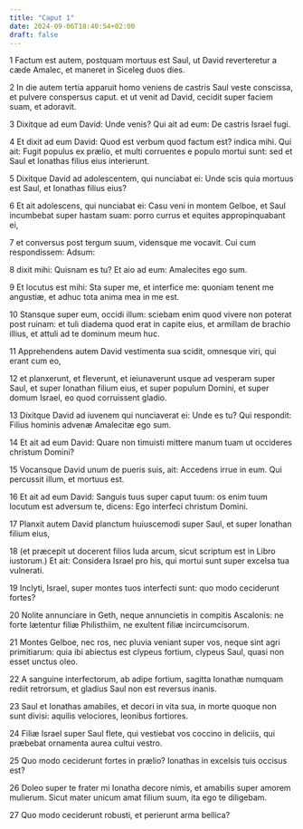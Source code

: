 ```yaml
---
title: "Caput 1"
date: 2024-09-06T18:40:54+02:00
draft: false
---
```




1 Factum est autem, postquam mortuus est Saul, ut David reverteretur a cæde Amalec, et maneret in Siceleg duos dies.

2 In die autem tertia apparuit homo veniens de castris Saul veste conscissa, et pulvere conspersus caput. et ut venit ad David, cecidit super faciem suam, et adoravit.

3 Dixitque ad eum David: Unde venis? Qui ait ad eum: De castris Israel fugi.

4 Et dixit ad eum David: Quod est verbum quod factum est? indica mihi. Qui ait: Fugit populus ex prælio, et multi corruentes e populo mortui sunt: sed et Saul et Ionathas filius eius interierunt.

5 Dixitque David ad adolescentem, qui nunciabat ei: Unde scis quia mortuus est Saul, et Ionathas filius eius?

6 Et ait adolescens, qui nunciabat ei: Casu veni in montem Gelboe, et Saul incumbebat super hastam suam: porro currus et equites appropinquabant ei,

7 et conversus post tergum suum, vidensque me vocavit. Cui cum respondissem: Adsum:

8 dixit mihi: Quisnam es tu? Et aio ad eum: Amalecites ego sum.

9 Et locutus est mihi: Sta super me, et interfice me: quoniam tenent me angustiæ, et adhuc tota anima mea in me est.

10 Stansque super eum, occidi illum: sciebam enim quod vivere non poterat post ruinam: et tuli diadema quod erat in capite eius, et armillam de brachio illius, et attuli ad te dominum meum huc.

11 Apprehendens autem David vestimenta sua scidit, omnesque viri, qui erant cum eo,

12 et planxerunt, et fleverunt, et ieiunaverunt usque ad vesperam super Saul, et super Ionathan filium eius, et super populum Domini, et super domum Israel, eo quod corruissent gladio.

13 Dixitque David ad iuvenem qui nunciaverat ei: Unde es tu? Qui respondit: Filius hominis advenæ Amalecitæ ego sum.

14 Et ait ad eum David: Quare non timuisti mittere manum tuam ut occideres christum Domini?

15 Vocansque David unum de pueris suis, ait: Accedens irrue in eum. Qui percussit illum, et mortuus est.

16 Et ait ad eum David: Sanguis tuus super caput tuum: os enim tuum locutum est adversum te, dicens: Ego interfeci christum Domini.

17 Planxit autem David planctum huiuscemodi super Saul, et super Ionathan filium eius,

18 (et præcepit ut docerent filios Iuda arcum, sicut scriptum est in Libro iustorum.) Et ait: Considera Israel pro his, qui mortui sunt super excelsa tua vulnerati.

19 Inclyti, Israel, super montes tuos interfecti sunt: quo modo ceciderunt fortes?

20 Nolite annunciare in Geth, neque annuncietis in compitis Ascalonis: ne forte lætentur filiæ Philisthiim, ne exultent filiæ incircumcisorum.

21 Montes Gelboe, nec ros, nec pluvia veniant super vos, neque sint agri primitiarum: quia ibi abiectus est clypeus fortium, clypeus Saul, quasi non esset unctus oleo.

22 A sanguine interfectorum, ab adipe fortium, sagitta Ionathæ numquam rediit retrorsum, et gladius Saul non est reversus inanis.

23 Saul et Ionathas amabiles, et decori in vita sua, in morte quoque non sunt divisi: aquilis velociores, leonibus fortiores.

24 Filiæ Israel super Saul flete, qui vestiebat vos coccino in deliciis, qui præbebat ornamenta aurea cultui vestro.

25 Quo modo ceciderunt fortes in prælio? Ionathas in excelsis tuis occisus est?

26 Doleo super te frater mi Ionatha decore nimis, et amabilis super amorem mulierum. Sicut mater unicum amat filium suum, ita ego te diligebam.

27 Quo modo ceciderunt robusti, et perierunt arma bellica?

